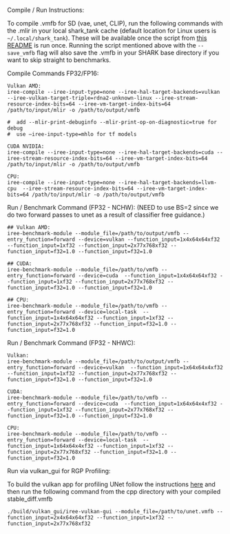 Compile / Run Instructions:

To compile .vmfb for SD (vae, unet, CLIP), run the following commands with the .mlir in your local shark_tank cache (default location for Linux users is `~/.local/shark_tank`). These will be available once the script from [this README](https://github.com/nod-ai/SHARK/blob/main/shark/examples/shark_inference/stable_diffusion/README.md) is run once.
Running the script mentioned above with the `--save_vmfb` flag will also save the .vmfb in your SHARK base directory if you want to skip straight to benchmarks.

Compile Commands FP32/FP16: 

```shell
Vulkan AMD: 
iree-compile --iree-input-type=none --iree-hal-target-backends=vulkan --iree-vulkan-target-triple=rdna2-unknown-linux --iree-stream-resource-index-bits=64 --iree-vm-target-index-bits=64 /path/to/input/mlir -o /path/to/output/vmfb

#  add --mlir-print-debuginfo --mlir-print-op-on-diagnostic=true for debug
#  use –iree-input-type=mhlo for tf models

CUDA NVIDIA:
iree-compile --iree-input-type=none --iree-hal-target-backends=cuda --iree-stream-resource-index-bits=64 --iree-vm-target-index-bits=64 /path/to/input/mlir -o /path/to/output/vmfb

CPU:
iree-compile --iree-input-type=none --iree-hal-target-backends=llvm-cpu  --iree-stream-resource-index-bits=64 --iree-vm-target-index-bits=64 /path/to/input/mlir -o /path/to/output/vmfb
```



Run / Benchmark Command (FP32 - NCHW):
(NEED to use BS=2 since we do two forward passes to unet as a result of classifier free guidance.)

```shell
## Vulkan AMD:
iree-benchmark-module --module_file=/path/to/output/vmfb --entry_function=forward --device=vulkan --function_input=1x4x64x64xf32 --function_input=1xf32 --function_input=2x77x768xf32 --function_input=f32=1.0 --function_input=f32=1.0

## CUDA:
iree-benchmark-module --module_file=/path/to/vmfb --entry_function=forward --device=cuda  --function_input=1x4x64x64xf32 --function_input=1xf32 --function_input=2x77x768xf32 --function_input=f32=1.0 --function_input=f32=1.0

## CPU:
iree-benchmark-module --module_file=/path/to/vmfb --entry_function=forward --device=local-task  --function_input=1x4x64x64xf32 --function_input=1xf32 --function_input=2x77x768xf32 --function_input=f32=1.0 --function_input=f32=1.0

```


Run / Benchmark Command (FP32 - NHWC):

```shell
Vulkan:
iree-benchmark-module --module_file=/path/to/output/vmfb --entry_function=forward --device=vulkan  --function_input=1x64x64x4xf32 --function_input=1xf32 --function_input=2x77x768xf32 --function_input=f32=1.0 --function_input=f32=1.0

CUDA:
iree-benchmark-module --module_file=/path/to/vmfb --entry_function=forward --device=cuda  --function_input=1x64x64x4xf32 --function_input=1xf32 --function_input=2x77x768xf32 --function_input=f32=1.0 --function_input=f32=1.0

CPU:
iree-benchmark-module --module_file=/path/to/vmfb --entry_function=forward --device=local-task  --function_input=1x64x64x4xf32 --function_input=1xf32 --function_input=2x77x768xf32 --function_input=f32=1.0 --function_input=f32=1.0
```

Run via vulkan_gui for RGP Profiling:

To build the vulkan app for profiling UNet follow the instructions [here](https://github.com/nod-ai/SHARK/tree/main/cpp) and then run the following command from the cpp directory with your compiled stable_diff.vmfb
```shell
./build/vulkan_gui/iree-vulkan-gui --module_file=/path/to/unet.vmfb --function_input=2x4x64x64xf32 --function_input=1xf32 --function_input=2x77x768xf32
```

